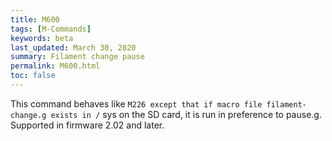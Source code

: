 ```yaml
---
title: M600
tags: [M-Commands] 
keywords: beta 
last_updated: March 30, 2020 
summary: Filament change pause 
permalink: M600.html
toc: false 
---
```



This command behaves like ` M226 except that if macro file filament-change.g exists in / ` sys on the SD card, it is run in preference to pause.g. Supported in firmware 2.02 and later.

